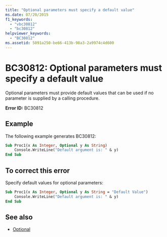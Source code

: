```yaml
---
title: "Optional parameters must specify a default value"
ms.date: 07/20/2015
f1_keywords:
  - "vbc30812"
  - "bc30812"
helpviewer_keywords:
  - "BC30812"
ms.assetid: 5091a250-be66-413b-98a3-2a9974c4d600
---
```

# BC30812: Optional parameters must specify a default value

Optional parameters must provide default values that can be used if no parameter is supplied by a calling procedure.

**Error ID:** BC30812

## Example

The following example generates BC30812:

```vb
Sub Proc1(x As Integer, Optional y As String)
    Console.WriteLine("Default argument is: " & y)
End Sub
```

## To correct this error

Specify default values for optional parameters:

```vb
Sub Proc1(x As Integer, Optional y As String = "Default Value")
    Console.WriteLine("Default argument is: " & y)
End Sub
```

## See also

- [Optional](../modifiers/optional.md)
